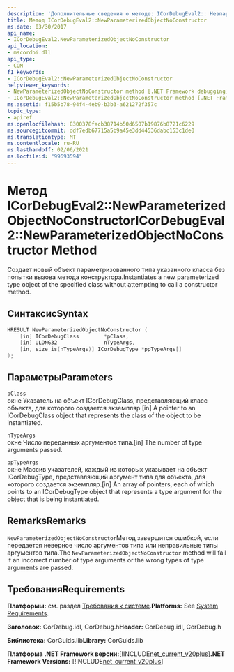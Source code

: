 ```yaml
---
description: 'Дополнительные сведения о методе: ICorDebugEval2:: Невпараметеризедобжектноконструктор'
title: Метод ICorDebugEval2::NewParameterizedObjectNoConstructor
ms.date: 03/30/2017
api_name:
- ICorDebugEval2.NewParameterizedObjectNoConstructor
api_location:
- mscordbi.dll
api_type:
- COM
f1_keywords:
- ICorDebugEval2::NewParameterizedObjectNoConstructor
helpviewer_keywords:
- NewParameterizedObjectNoConstructor method [.NET Framework debugging]
- ICorDebugEval2::NewParameterizedObjectNoConstructor method [.NET Framework debugging]
ms.assetid: f15b5b78-94f4-4eb9-b3b3-a621272f357c
topic_type:
- apiref
ms.openlocfilehash: 8300378facb38714b50d6507b19876b8721c6229
ms.sourcegitcommit: ddf7edb67715a5b9a45e3dd44536dabc153c1de0
ms.translationtype: MT
ms.contentlocale: ru-RU
ms.lasthandoff: 02/06/2021
ms.locfileid: "99693594"
---
```

# <a name="icordebugeval2newparameterizedobjectnoconstructor-method"></a><span data-ttu-id="65264-103">Метод ICorDebugEval2::NewParameterizedObjectNoConstructor</span><span class="sxs-lookup"><span data-stu-id="65264-103">ICorDebugEval2::NewParameterizedObjectNoConstructor Method</span></span>

<span data-ttu-id="65264-104">Создает новый объект параметризованного типа указанного класса без попытки вызова метода конструктора.</span><span class="sxs-lookup"><span data-stu-id="65264-104">Instantiates a new parameterized type object of the specified class without attempting to call a constructor method.</span></span>  
  
## <a name="syntax"></a><span data-ttu-id="65264-105">Синтаксис</span><span class="sxs-lookup"><span data-stu-id="65264-105">Syntax</span></span>  
  
```cpp  
HRESULT NewParameterizedObjectNoConstructor (  
    [in] ICorDebugClass        *pClass,  
    [in] ULONG32               nTypeArgs,  
    [in, size_is(nTypeArgs)] ICorDebugType *ppTypeArgs[]  
);  
```  
  
## <a name="parameters"></a><span data-ttu-id="65264-106">Параметры</span><span class="sxs-lookup"><span data-stu-id="65264-106">Parameters</span></span>  

 `pClass`  
 <span data-ttu-id="65264-107">окне Указатель на объект ICorDebugClass, представляющий класс объекта, для которого создается экземпляр.</span><span class="sxs-lookup"><span data-stu-id="65264-107">[in] A pointer to an ICorDebugClass object that represents the class of the object to be instantiated.</span></span>  
  
 `nTypeArgs`  
 <span data-ttu-id="65264-108">окне Число переданных аргументов типа.</span><span class="sxs-lookup"><span data-stu-id="65264-108">[in] The number of type arguments passed.</span></span>  
  
 `ppTypeArgs`  
 <span data-ttu-id="65264-109">окне Массив указателей, каждый из которых указывает на объект ICorDebugType, представляющий аргумент типа для объекта, для которого создается экземпляр.</span><span class="sxs-lookup"><span data-stu-id="65264-109">[in] An array of pointers, each of which points to an ICorDebugType object that represents a type argument for the object that is being instantiated.</span></span>  
  
## <a name="remarks"></a><span data-ttu-id="65264-110">Remarks</span><span class="sxs-lookup"><span data-stu-id="65264-110">Remarks</span></span>  

 <span data-ttu-id="65264-111">`NewParameterizedObjectNoConstructor`Метод завершится ошибкой, если передается неверное число аргументов типа или неправильные типы аргументов типа.</span><span class="sxs-lookup"><span data-stu-id="65264-111">The `NewParameterizedObjectNoConstructor` method will fail if an incorrect number of type arguments or the wrong types of type arguments are passed.</span></span>  
  
## <a name="requirements"></a><span data-ttu-id="65264-112">Требования</span><span class="sxs-lookup"><span data-stu-id="65264-112">Requirements</span></span>  

 <span data-ttu-id="65264-113">**Платформы:** см. раздел [Требования к системе](../../get-started/system-requirements.md).</span><span class="sxs-lookup"><span data-stu-id="65264-113">**Platforms:** See [System Requirements](../../get-started/system-requirements.md).</span></span>  
  
 <span data-ttu-id="65264-114">**Заголовок:** CorDebug.idl, CorDebug.h</span><span class="sxs-lookup"><span data-stu-id="65264-114">**Header:** CorDebug.idl, CorDebug.h</span></span>  
  
 <span data-ttu-id="65264-115">**Библиотека:** CorGuids.lib</span><span class="sxs-lookup"><span data-stu-id="65264-115">**Library:** CorGuids.lib</span></span>  
  
 <span data-ttu-id="65264-116">**Платформа .NET Framework версии:**[!INCLUDE[net_current_v20plus](../../../../includes/net-current-v20plus-md.md)]</span><span class="sxs-lookup"><span data-stu-id="65264-116">**.NET Framework Versions:** [!INCLUDE[net_current_v20plus](../../../../includes/net-current-v20plus-md.md)]</span></span>
